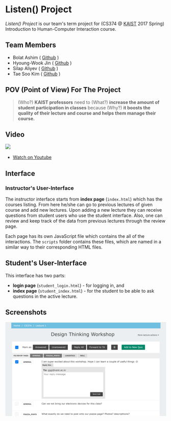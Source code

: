 # Listen() Project

_Listen() Project_ is our team's term project for (CS374 @ [KAIST](http://kaist.edu) 2017 Spring) Introduction to Human-Computer Interaction course.

## Team Members

* Bolat Ashim ( [Github](https://github.com/bolatashim) )
* Hyoung-Wook Jin ( [Github](https://github.com/jhw123) )
* Silap Aliyev ( [Github](https://github.com/oaakx) )
* Tae Soo Kim ( [Github](https://github.com/tsook) )


## POV (Point of View) For The Project

> (Who?) **KAIST professors** need to (What?) **increase the amount of student participation in classes** because (Why?) **it boosts the quality of their lecture and course and helps them manage their course.**

## Video

[![](https://img.youtube.com/vi/IwefWBHloOc/0.jpg)](https://www.youtube.com/watch?v=IwefWBHloOc)

* [Watch on Youtube](https://www.youtube.com/watch?v=IwefWBHloOc)

## Interface

### Instructor's User-Interface

The instructor interface starts from **index page** (`index.html`) which has the courses listing. From here he/she can go to previous lectures of given course and add new lectures. Upon adding a new lecture they can receive questions from student users who use the student interface. Also, one can review and keep track of the data from previous lectures through the review page.  

Each page has its own JavaScript file which contains the all of the interactions. The `scripts` folder contains these files, which are named in a similar way to their corresponding HTML files.

## Student's User-Interface

This interface has two parts:

* **login page** (`student_login.html`) - for logging in, and
* **index page** (`student_index.html`) - for the student to be able to ask questions in the active lecture.

## Screenshots

![Screenshot of Questions page](screenshot.png)
